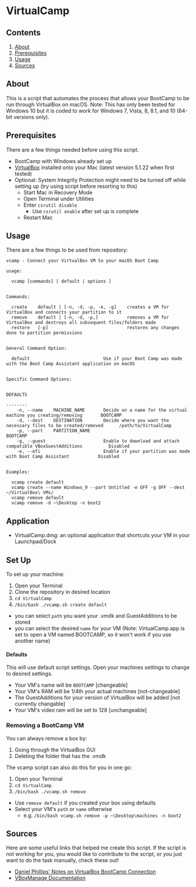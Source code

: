 # VirtualCamp

## Contents
1. [About](#about)
2. [Prerequisites](#prerequisites)
3. [Usage](#usage)
4. [Sources](#sources)

## About
This is a script that automates the process that allows your BootCamp to be run through VirtualBox on macOS.  Note: This has only been tested for Windows 10 but it is coded to work for Windows 7, Vista, 8, 8.1, and 10 (64-bit versions only).

## Prerequisites
There are a few things needed before using this script.
* BootCamp with Windows already set up
* [VirtualBox](https://www.virtualbox.org/wiki/Downloads) installed onto your Mac (latest version 5.1.22 when first tested)
* Optional: System Integrity Protection might need to be turned off while setting up (try using script before resorting to this)
  * Start Mac in Recovery Mode
  * Open Terminal under Utilities
  * Enter `csrutil disable`
    * Use `csrutil enable` after set up is complete
  * Restart Mac

## Usage
There are a few things to be used from repository:

```
vcamp - Connect your VirtualBox VM to your macOS Boot Camp

usage:

  vcamp [commands] [ default | options ]


Commands:

  create    default | [-n, -d, -p, -e, -g]    creates a VM for VirtualBox and connects your partition to it
  remove    default | [-n, -d, -p,]           removes a VM for VirtualBox and destroys all subsequent files/folders made
  restore   [-p]                              restores any changes done to partition permissions


General Command Option:

  default                            Use if your Boot Camp was made with the Boot Camp Assistant application on macOS


Specific Command Options:

                                                                                                          DEFAULTS
                                                                                                          --------
    -n, --name    MACHINE_NAME       Decide on a name for the virtual machine you creating/removing       BOOTCAMP
    -d, --dest    DESTINATION        Decide where you want the necessary files to be created/removed      /path/to/VirtualCamp
    -p, --part    PARTITION_NAME                                                                          BOOTCAMP
    -g, --guest                      Enable to download and attach compatible VBoxGuestAdditions          Disabled
    -e, --efi                        Enable if your partition was made with Boot Camp Assistant           Disabled


Examples:

  vcamp create default
  vcamp create --name Windows_9 --part Untitled -e OFF -g OFF --dest ~/VirtualBox\ VMs/
  vcamp remove default
  vcamp remove -d ~\Desktop -n boot2
```

## Application
* VirtualCamp.dmg:  an optional application that shortcuts your VM in your Launchpad/Dock

## Set Up
To set up your machine:
1. Open your Terminal
2. Clone the repository in desired location
3. `cd VirtualCamp`
4. `/bin/bash ./vcamp.sh create default`
 * you can select `path` you want your .vmdk and GuestAdditions to be stored
 * you can select the desired `name` for your VM (Note: VirtualCamp.app is set to open a VM named BOOTCAMP, so it won't work if you use another name)

#### Defaults
This will use default script settings.  Open your machines settings to change to desired settings.
* Your VM's name will be `BOOTCAMP` [changeable]
* Your VM's RAM will be 1/4th your actual machines [not-changeable]
* The GuestAdditions for your version of VirtualBox will be added [not currently changable]
* Your VM's video ram will be set to 128 [unchangeable]

### Removing a BootCamp VM
You can always remove a box by:
1. Going through the VirtualBox GUI
2. Deleting the folder that has the .vmdk

The vcamp script can also do this for you in one go:
1. Open your Terminal
2. `cd VirtualCamp`
3. `/bin/bash ./vcamp.sh remove`
  * Use `remove default` if you created your box using defaults
  * Select your VM's `path` or `name` otherwise
    * e.g. `/bin/bash vcamp.sh remove -p ~\Desktop\machines -n boot2`

## Sources
Here are some useful links that helped me create this script.  If the script is not working for you, you would like to contribute to the script, or you just want to do the task manually, check these out!
* [Daniel Phillips' Notes on VirtualBox BootCamp Connection](https://danielphil.github.io/windows/virtualbox/osx/2015/08/25/virtualbox-boot-camp.html)
* [VBoxManage Documentation](https://www.virtualbox.org/manual/ch08.html)
